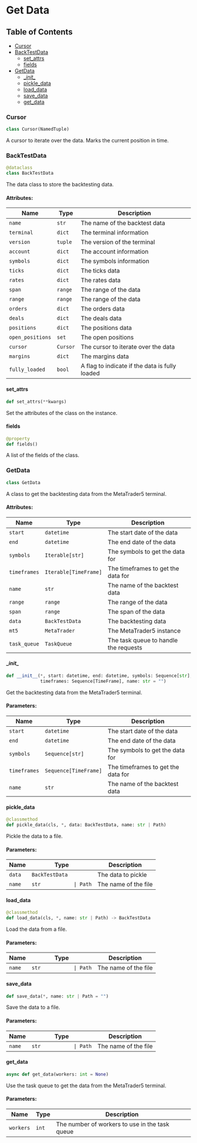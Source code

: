 # Get Data

## Table of Contents

- [Cursor](#get_data.cursor)
- [BackTestData](#get_data.back_test_data)
  - [set_attrs](#get_data.back_test_data.set_attrs)
  - [fields](#get_data.back_test_data.fields)
- [GetData](#get_data.getdata)
  - [\__init\__](#get_data.get_data.__init__)
  - [pickle_data](#get_data.pickle_data)
  - [load_data](#get_data.load_data)
  - [save_data](#get_data.save_data)
  - [get_data](#get_data.get_data)


<a id="get_data.cursor"></a>
### Cursor 
```python
class Cursor(NamedTuple)
```
A cursor to iterate over the data. Marks the current position in time.


<a id="get_data.back_test_data"></a>
### BackTestData
```python
@dataclass
class BackTestData
```
The data class to store the backtesting data.

#### Attributes:
| Name             | Type     | Description                                    |
|------------------|----------|------------------------------------------------|
| `name`           | `str`    | The name of the backtest data                  |
| `terminal`       | `dict`   | The terminal information                       |
| `version`        | `tuple`  | The version of the terminal                    |
| `account`        | `dict`   | The account information                        |
| `symbols`        | `dict`   | The symbols information                        |
| `ticks`          | `dict`   | The ticks data                                 |
| `rates`          | `dict`   | The rates data                                 |
| `span`           | `range`  | The range of the data                          |
| `range`          | `range`  | The range of the data                          |
| `orders`         | `dict`   | The orders data                                |
| `deals`          | `dict`   | The deals data                                 |
| `positions`      | `dict`   | The positions data                             |
| `open_positions` | `set`    | The open positions                             |
| `cursor`         | `Cursor` | The cursor to iterate over the data            |
| `margins`        | `dict`   | The margins data                               |
| `fully_loaded`   | `bool`   | A flag to indicate if the data is fully loaded |


<a id="get_data.set_attrs"></a>
#### set_attrs
```python
def set_attrs(**kwargs)
```
Set the attributes of the class on the instance.


<a id="get_data.fields"></a>
#### fields
```python
@property
def fields()
```
A list of the fields of the class.


<a id="get_data.getdata"></a>
### GetData
```python
class GetData
```
A class to get the backtesting data from the MetaTrader5 terminal.

#### Attributes:
| Name         | Type                  | Description                           |
|--------------|-----------------------|---------------------------------------|
| `start`      | `datetime`            | The start date of the data            |
| `end`        | `datetime`            | The end date of the data              |
| `symbols`    | `Iterable[str]`       | The symbols to get the data for       |
| `timeframes` | `Iterable[TimeFrame]` | The timeframes to get the data for    |
| `name`       | `str`                 | The name of the backtest data         |
| `range`      | `range`               | The range of the data                 |
| `span`       | `range`               | The span of the data                  |
| `data`       | `BackTestData`        | The backtesting data                  |
| `mt5`        | `MetaTrader`          | The MetaTrader5 instance              |
| `task_queue` | `TaskQueue`           | The task queue to handle the requests |


<a id="get_data.__init__"></a>
#### \__init\__
```python
def __init__(*, start: datetime, end: datetime, symbols: Sequence[str],
             timeframes: Sequence[TimeFrame], name: str = "")
```
Get the backtesting data from the MetaTrader5 terminal.

#### Parameters:
| Name         | Type                  | Description                                    |
|--------------|-----------------------|------------------------------------------------|
| `start`      | `datetime`            | The start date of the data                     |
| `end`        | `datetime`            | The end date of the data                       |
| `symbols`    | `Sequence[str]`       | The symbols to get the data for                |
| `timeframes` | `Sequence[TimeFrame]` | The timeframes to get the data for             |
| `name`       | `str`                 | The name of the backtest data                  |


<a id="get_data.pickle_data"></a>
#### pickle_data
```python
@classmethod
def pickle_data(cls, *, data: BackTestData, name: str | Path)
```
Pickle the data to a file.

#### Parameters:
| Name   | Type                    | Description          |
|--------|-------------------------|----------------------|
| `data` | `BackTestData`          | The data to pickle   |
| `name` | `str           \| Path` | The name of the file |


<a id="get_data.load_data"></a>
#### load_data
```python
@classmethod
def load_data(cls, *, name: str | Path) -> BackTestData
```
Load the data from a file.

#### Parameters:
| Name   | Type                    | Description          |
|--------|-------------------------|----------------------|
| `name` | `str           \| Path` | The name of the file |


<a id="get_data.save_data"></a>
#### save_data
```python
def save_data(*, name: str | Path = "")
```
Save the data to a file.

#### Parameters:
| Name   | Type                    | Description          |
|--------|-------------------------|----------------------|
| `name` | `str           \| Path` | The name of the file |


<a id="get_data.get_data"></a>
#### get_data
```python
async def get_data(workers: int = None)
```
Use the task queue to get the data from the MetaTrader5 terminal.
#### Parameters:
| Name      | Type  | Description                                    |
|-----------|-------|------------------------------------------------|
| `workers` | `int` | The number of workers to use in the task queue |
